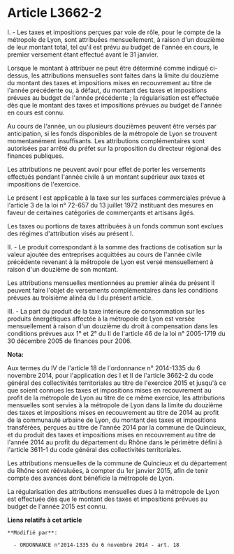 # Article L3662-2

I. - Les taxes et impositions perçues par voie de rôle, pour le compte de la métropole de Lyon, sont attribuées
mensuellement, à raison d'un douzième de leur montant total, tel qu'il est prévu au budget de l'année en cours, le premier
versement étant effectué avant le 31 janvier.

Lorsque le montant à attribuer ne peut être déterminé comme indiqué ci-dessus, les attributions mensuelles sont faites dans
la limite du douzième du montant des taxes et impositions mises en recouvrement au titre de l'année précédente ou, à défaut,
du montant des taxes et impositions prévues au budget de l'année précédente ; la régularisation est effectuée dès que le
montant des taxes et impositions prévues au budget de l'année en cours est connu.

Au cours de l'année, un ou plusieurs douzièmes peuvent être versés par anticipation, si les fonds disponibles de la métropole
de Lyon se trouvent momentanément insuffisants. Les attributions complémentaires sont autorisées par arrêté du préfet sur la
proposition du directeur régional des finances publiques.

Les attributions ne peuvent avoir pour effet de porter les versements effectués pendant l'année civile à un montant supérieur
aux taxes et impositions de l'exercice.

Le présent I est applicable à la taxe sur les surfaces commerciales prévue à l'article 3 de la loi n° 72-657 du 13 juillet
1972 instituant des mesures en faveur de certaines catégories de commerçants et artisans âgés.

Les taxes ou portions de taxes attribuées à un fonds commun sont exclues des régimes d'attribution visés au présent I.

II. - Le produit correspondant à la somme des fractions de cotisation sur la valeur ajoutée des entreprises acquittées au
cours de l'année civile précédente revenant à la métropole de Lyon est versé mensuellement à raison d'un douzième de son
montant.

Les attributions mensuelles mentionnées au premier alinéa du présent II peuvent faire l'objet de versements complémentaires
dans les conditions prévues au troisième alinéa du I du présent article.

III. - La part du produit de la taxe intérieure de consommation sur les produits énergétiques affectée à la métropole de Lyon
est versée mensuellement à raison d'un douzième du droit à compensation dans les conditions prévues aux 1° et 2° du II de
l'article 46 de la loi n° 2005-1719 du 30 décembre 2005 de finances pour 2006.

**Nota:**

Aux termes du IV de l'article 18 de l'ordonnance n° 2014-1335 du 6 novembre 2014, pour l'application des I et II de l'article
3662-2 du code général des collectivités territoriales au titre de l'exercice 2015 et jusqu'à ce que soient connues les taxes
et impositions mises en recouvrement au profit de la métropole de Lyon au titre de ce même exercice, les attributions
mensuelles sont servies à la métropole de Lyon dans la limite du douzième des taxes et impositions mises en recouvrement au
titre de 2014 au profit de la communauté urbaine de Lyon, du montant des taxes et impositions transférées, perçues au titre
de l'année 2014 par la commune de Quincieux, et du produit des taxes et impositions mises en recouvrement au titre de l'année
2014 au profit du département du Rhône dans le périmètre défini à l'article 3611-1 du code général des collectivités
territoriales.

Les attributions mensuelles de la commune de Quincieux et du département du Rhône sont réévaluées, à compter du 1er janvier
2015, afin de tenir compte des avances dont bénéficie la métropole de Lyon.

La régularisation des attributions mensuelles dues à la métropole de Lyon est effectuée dès que le montant des taxes et
impositions prévues au budget de l'année 2015 est connu.

**Liens relatifs à cet article**

	**Modifié par**:

	  - ORDONNANCE n°2014-1335 du 6 novembre 2014 - art. 18
